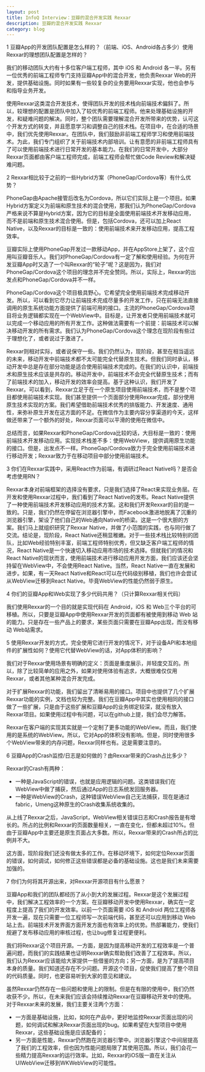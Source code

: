 ```yaml
---
layout: post
title: InfoQ Interview：豆瓣的混合开发实践 Rexxar
description: 豆瓣的混合开发实践 Rexxar
category: blog
---
```


1 豆瓣App的开发团队配置是怎么样的？（前端、iOS、Android各占多少）使用Rexxar的理想团队配置是怎样的？

我们的移动团队大约有十多位客户端工程师，其中 iOS 和 Android 各一半。另有一位优秀的前端工程师专门支持豆瓣App中的混合开发，他负责Rexxar Web的开发，提供基础设施。同时如果有一些较复杂的业务要用Rexxar实现，他也会参与和指导业务开发。

使用Rexxar这类混合开发技术，使得团队开发的技术栈向前端技术偏斜了。所以，较理想的配置是团队中加入了较优秀的前端工程师。他来处理基础设施的开发，和疑难问题的解决。同时，整个团队需要理解混合开发所带来的优势，认可这个开发方式的转变，并且愿意学习和调整自己的技术栈。在项目中，在合适的场景中，我们优先使用Rexxar。在团队中，我们鼓励非前端工程师学习和使用前端技术。为此，我们专门组织了关于前端技术内部培训。让有意愿的非前端工程师具有了可以使用前端技术进行日常开发的基本能力。在我们的日常开发中，大部分Rexxar页面都由客户端工程师完成，前端工程师会帮忙做Code Review和解决疑难问题。

2 Rexxar相比较于之前的一些Hybrid方案（PhoneGap/Cordova等）有什么优势？

PhoneGap由Apache接管后改名为Cordova，所以它们实际上是一个项目。如果Hybrid方案定义为前端和原生技术的混合使用，那我们认为PhoneGap/Cordova严格来说不算是Hybrid方案，因为它的目标是全面使用前端技术开发移动应用，而不是前端和原生技术混合使用。但是，包括Cordova，还可以加上React Native，以及Rexxar的目标是一致的：使用前端技术来开发移动应用，提高工程效率。

豆瓣实际上使用PhoneGap开发过一款移动App，并在AppStore上架了，这个应用叫豆瓣音乐人。我们对PhoneGap/Cordova有一定了解和使用经验。为何在开发豆瓣App时又造了一个叫Rexxar的“轮子”呢？这是因为，我们对PhoneGap/Cordova这个项目的理念并不完全赞同。所以，实际上，Rexxar的出发点和PhoneGap/Cordova并不一样。

PhoneGap/Cordova这个项目极具野心。它希望完全使用前端技术完成移动开发。所以，可以看到它尽力让前端技术完成尽量多的开发工作，只在前端无法直接调用的原生系统功能方面提供了前端可用的接口。主流的PhoneGap/Cordova项目将业务逻辑都实现在一个WebView中。目标是，让开发者只使用前端技术就可以完成一个移动应用的所有开发工作。这种做法需要有一个前提：前端技术可以解决移动开发的所有需求。我们认为PhoneGap/Cordova这个理念在现阶段有些过于理想化了，或者说过于激进了。

Rexxar则相对实际，或者说保守一些。我们仍然认为，现阶段，甚至在相当遥远的未来，移动开发中前端技术都不太可能完全代替原生技术。但我们同时承认，移动开发中总是存在部分功能是适合使用前端技术完成的。在我们的认识中，前端技术和原生技术应该是共存的。移动开发中，前端技术不会完全代替原生技术；而有了前端技术的加入，移动开发的效率会提高。基于这种认识，我们开发了Rexxar。可以看到，Rexxar立足于在一个原生项目使用前端技术，而不是整个项目都使用前端技术实现。我们甚至提供一个页面部分使用Rexxar完成，部分使用原生技术实现的方案。我们希望借助前端技术优秀的排版能力、开发速度、通用性，来弥补原生开发在这方面的不足。在微信作为主要内容分享渠道的今天，这样做还带来了一个额外的好处，Rexxar页面可以平滑的使用在微信中。

总结而言，如果Rexxar和PhoneGap/Cordova比较的话，大目标是一致的：使用前端技术开发移动应用。实现技术栈差不多：使用WebView，提供调用原生功能的接口。但是，出发点不一样。PhoneGap/Cordova致力于完全使用前端技术进行移动开发；Rexxar致力于在移动项目中部分使用前端技术。

3 你们在Rexxar实践中，采用React作为前端，有调研过React Native吗？是否会考虑使用RN？

Rexxar本身对前端框架的选择没有要求，只是我们选择了React来实现业务层。在开发和使用Rexxar过程中，我们看到了React Native的发布。React Native提供了一种使用前端技术开发移动应用的技术方案。这和我们开发Rexxar的目的是一致的。只是，我们仍然在停留在浏览器引擎中，而Facebook激进地脱离了沉重的浏览器引擎，架设了他们自己的Web通向Native的桥梁。这是一个很大胆的方案。我们马上就组织研究了Rexxar Native，并做了小范围的实践，也与同行做了交流。结论是，现阶段，React Native还稍显稚嫩。对于一些技术栈比较特别的团队，比如Web经验特别丰富，前端工程师特别优秀，但又缺乏客户端工程师的情况，React Native是一个快速切入移动应用市场的技术选择。但就我们的情况和React Native的现状而言，使用前端技术进行移动应用开发方面，我们应该还会坚持留在WebView中，不会使用React Native。当然，React Native一直在发展和进步。如果，有一天React Native和React可以在代码级别移植，我们也许会尝试从WebView迁移到React Native。毕竟WebView的性能仍然弱于原生。

4 你们的豆瓣App和Web实现了多少代码共用？（只计算Rexxar相关代码）

我们使用Rexxar的一个目的就是实现代码在 Android，iOS 和 Web三个平台的可移植。所以，只要是豆瓣App中使用Rexxar开发的页面都有被使用到移动 Web 站的能力。只是存在一些产品上的要求，某些页面只需要在豆瓣App出现，而没有移动 Web站需求。

5 使用Rexxar开发的方式，完全使用它进行开发的情况下，对于设备API和本地组件的扩展性如何？使用它代替WebView的话，对App体积的影响？

我们对于Rexxar使用场景有明确的定义：页面是重度展示，并轻度交互的。所以，除了比较简单的应用之外，如果对使用体验有追求，大概很难仅仅用Rexxar，或者其他某种混合开发完成。

对于扩展Rexxar的功能，我们留出了清晰易用的接口。项目中也提供了几个扩展Rexxar功能的实例，文档也较为完整。我们在豆瓣App中其实也使用相同的接口做了一些扩展，只是由于这些扩展和豆瓣App的业务绑定较深，就没有放入Rexxar项目。如果使用过程中有问题，可以在github上提，我们会尽力解答。

Rexxar在客户端的实现其实就是一个定制了更多功能的WebView。而且，我们使用的是系统的WebView。所以，它对App的体积没有影响。但是，同时使用很多个WebView带来的内存问题，Rexxar同样也有。这是需要注意的。

6 豆瓣App的Crash监控/日志是如何做的？由Rexxar带来的Crash占比多少？

Rexxar的Crash有两种：

- 一种是JavaScript的错误，也就是应用逻辑的问题。这类错误我们在WebView中做了捕获，然后通过App的日志系统发回服务器。
- 一种是WebView的Crash，这种错误WebView自己无法捕获，现在是通过fabric，Umeng这种原生的Crash收集系统收集的。

从上线了Rexxar之后，JavaScript，WebView相关错误日志和Crash报告是有增长的。所占的比例和Rexxar的页面数量相关，一直在变化，但都未超过10%。但由于豆瓣App中主要还是原生页面占大多数。所以，Rexxar带来的Crash所占的比例并不大。

这方面，现阶段我们还没有做太多的工作。在移动环境下，如何定位Rexxar页面的错误，如何调试，如何修正这些错误都是必备的基础设施。这也是我们未来需要加强的。

7 你们为何将其开源出来，对Rexxar开源项目有什么愿景？

豆瓣App和我们的团队都经历了从小到大的发展过程。Rexxar是这个发展过程中，我们解决工程效率的一个方案。在豆瓣移动开发中使用Rexxar，确实在一定程度上提高了我们的开发效率。以前一个页面需要 iOS 和 Android 两位工程师各开发一遍，现在只需要一位工程师写一次前端代码，甚至还可以应用到移动 Web 站上去。前端技术开发界面方面开发方面也有效率上的优势。热部署能力，使我们规避了发布移动应用的审核过程，也让bug修复过程更便利。

我们将Rexxar这个项目开源。一方面，是因为提高移动开发的工程效率是一个普遍问题，而我们的实践结果也证明Rexxar确实帮助我们改善了工程效率。所以，我们认为Rexxar应该能给大家提供一些借鉴的方向；另一方面，是为了提高项目本身的质量。我们知道还存在不少问题。开源这个项目，促使我们提高了整个项目的代码质量。同时，也更容易听到大家的意见和建议。

虽然Rexxar仍然存在一些问题和使用上的限制。但是在有限的使用中，我们仍然收获不少。所以，在未来我们应该会持续推动Rexxar在豆瓣移动开发中的使用。对于Rexxar未来的发展，我们主要关注两个方面：

- 一方面是基础设施，比如，如何在产品中，更好地监控Rexxar页面出现的问题，如何调试和解决Rexxar页面出现的bug。如果希望在大型项目中使用Rexxar，这些基础设施是应该配备的；
- 另一方面是性能，Rexxar仍然跑在浏览器引擎中。浏览器引擎这个中间层提高了我们的工程效率，但也因为性能问题局限了其使用范围。所以，我们会花一些精力提高Rexxar的运行效率。比如，Rexxar的iOS版一直在关注从UIWebView迁移到WKWebView的可能性。
